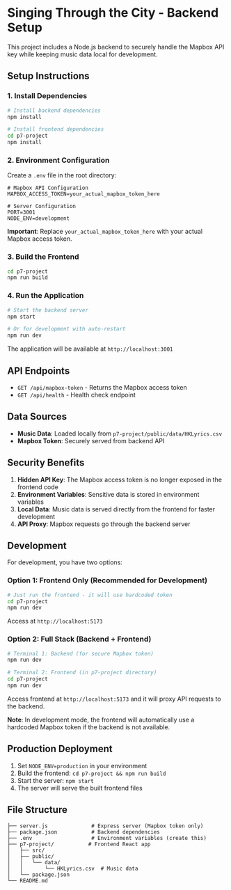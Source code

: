 # Singing Through the City - Backend Setup

This project includes a Node.js backend to securely handle the Mapbox API key while keeping music data local for development.

## Setup Instructions

### 1. Install Dependencies

```bash
# Install backend dependencies
npm install

# Install frontend dependencies
cd p7-project
npm install
```

### 2. Environment Configuration

Create a `.env` file in the root directory:

```env
# Mapbox API Configuration
MAPBOX_ACCESS_TOKEN=your_actual_mapbox_token_here

# Server Configuration
PORT=3001
NODE_ENV=development
```

**Important**: Replace `your_actual_mapbox_token_here` with your actual Mapbox access token.

### 3. Build the Frontend

```bash
cd p7-project
npm run build
```

### 4. Run the Application

```bash
# Start the backend server
npm start

# Or for development with auto-restart
npm run dev
```

The application will be available at `http://localhost:3001`

## API Endpoints

- `GET /api/mapbox-token` - Returns the Mapbox access token
- `GET /api/health` - Health check endpoint

## Data Sources

- **Music Data**: Loaded locally from `p7-project/public/data/HKLyrics.csv`
- **Mapbox Token**: Securely served from backend API

## Security Benefits

1. **Hidden API Key**: The Mapbox access token is no longer exposed in the frontend code
2. **Environment Variables**: Sensitive data is stored in environment variables
3. **Local Data**: Music data is served directly from the frontend for faster development
4. **API Proxy**: Mapbox requests go through the backend server

## Development

For development, you have two options:

### Option 1: Frontend Only (Recommended for Development)
```bash
# Just run the frontend - it will use hardcoded token
cd p7-project
npm run dev
```
Access at `http://localhost:5173`

### Option 2: Full Stack (Backend + Frontend)
```bash
# Terminal 1: Backend (for secure Mapbox token)
npm run dev

# Terminal 2: Frontend (in p7-project directory)
cd p7-project
npm run dev
```
Access frontend at `http://localhost:5173` and it will proxy API requests to the backend.

**Note**: In development mode, the frontend will automatically use a hardcoded Mapbox token if the backend is not available.

## Production Deployment

1. Set `NODE_ENV=production` in your environment
2. Build the frontend: `cd p7-project && npm run build`
3. Start the server: `npm start`
4. The server will serve the built frontend files

## File Structure

```
├── server.js              # Express server (Mapbox token only)
├── package.json           # Backend dependencies
├── .env                   # Environment variables (create this)
├── p7-project/           # Frontend React app
│   ├── src/
│   ├── public/
│   │   └── data/
│   │       └── HKLyrics.csv  # Music data
│   └── package.json
└── README.md
```

